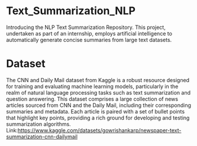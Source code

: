 # Text_Summarization_NLP
Introducing the NLP Text Summarization Repository. This project, undertaken as part of an internship, employs artificial intelligence to automatically generate concise summaries from large text datasets.

# Dataset
The CNN and Daily Mail dataset from Kaggle is a robust resource designed for training and evaluating machine learning models, particularly in the realm of natural language processing tasks such as text summarization and question answering. This dataset comprises a large collection of news articles sourced from CNN and the Daily Mail, including their corresponding summaries and metadata. Each article is paired with a set of bullet points that highlight key points, providing a rich ground for developing and testing summarization algorithms. 
Link:https://www.kaggle.com/datasets/gowrishankarp/newspaper-text-summarization-cnn-dailymail

